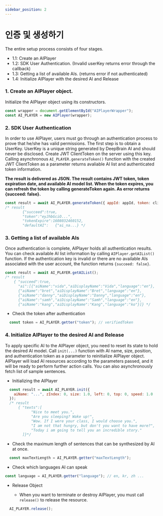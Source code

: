 ```yaml
---
sidebar_position: 2
---
```


# 인증 및 생성하기

The entire setup process consists of four stages.

- 1.1: Create an AIPlayer
- 1.2: SDK User Authentication. (Invalid userKey returns error through the callback)
- 1.3: Getting a list of available AIs. (returns error if not authenticated)
- 1.4: Initialize AIPlayer with the desired AI and Release

### 1. Create an AIPlayer object.

Initialize the AIPlayer object using its constructors.

```javascript
const wrapper = document.getElementById("AIPlayerWrapper");
const AI_PLAYER = new AIPlayer(wrapper);
```

### 2. SDK User Authentication

In order to use AIPlayer, users must go through an authentication process to prove that he/she has valid permissions. The first step is to obtain a UserKey. UserKey is a unique string generated by DeepBrain AI and should never be disclosed. Create JWT ClientToken on the server using this key. Calling asynchronous `AI_PLAYER.generateToken()` function with the created JWT ClientToken as a parameter returns avaliable AI list and authenticated token information.

**The result is delivered as JSON. The result contains JWT token, token expiration date, and available AI model list. When the token expires, you can refresh the token by calling generateToken again. As error returns {succeed: false}.**

```javascript
const result = await AI_PLAYER.generateToken({ appId: appId, token: clientToken });
/* result
		{"succeed":true,
		"token":"eyJhbGciO...",
		"tokenExpire":1608032460152,
		"defaultAI":   {"ai_na...} */
```

### 3. Getting a list of available AIs

Once authentication is complete, AIPlayer holds all authentication results. You can check available AI list information by calling `AIPlayer.getAIList()` function. If the authentication key is invalid or there are no available AIs associated with the user account, the function returns ` {succeed: false} `.

```javascript
const result = await AI_PLAYER.getAIList();
/* result
    { "succeed":true,
      "ai":[{"aiName":"vida","aiDisplayName":"Vida","language":"en"},
      {"aiName":"bret","aiDisplayName":"Bret","language":"en"},
      {"aiName":"danny","aiDisplayName":"Danny","language":"en"},
      {"aiName":"samh","aiDisplayName":"Samh","language":"en"},
      {"aiName":"kang","aiDisplayName":"Kang","language":"ko"}]} */
```

- Check the token after authentication

```javascript
  const token = AI_PLAYER.getter("token"); // verifiedToken
```

### 4. Initialize AIPlayer to the desired AI and Release

To apply specific AI to the AIPlayer object, you need to reset its state to hold the desired AI model. Call `init(...)` function with AI name, size, position, and authentication token as a parameter to reinitialize AIPlayer object. AIPlayer will load AI resources according to the parameters passed, and it will be ready to perform further action calls. You can also asynchronously fetch list of sample sentences.

- Initializing the AIPlayer

```javascript
  const result = await AI_PLAYER.init({
    aiName: "...", zIndex: 0, size: 1.0, left: 0, top: 0, speed: 1.0
  });
  /* result
      { "texts":[
            "Nice to meet you.",
            "Are you sleeping? Wake up!",
            "Wow. If I were your class, I would choose you.",
            "I am not that hungry, but don't you want to have more?",
            "Today i am going to tell you an incredible story."
        ]}*/
```

- Check the maximum length of sentences that can be synthesized by AI at once.

```javascript
  const maxTextLength = AI_PLAYER.getter("maxTextLength");
```

- Check which languages AI can speak

```javascript
const language = AI_PLAYER.getter("language"); // en, kr, zh ...
```

- Release Object

  - When you want to terminate or destroy AIPlayer, you must call `release()` to release the resource.

```javascript
  AI_PLAYER.release();
```
